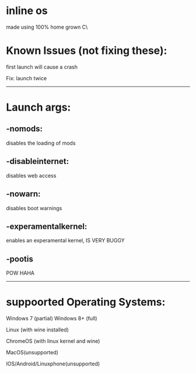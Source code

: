 # inline os
made using 100% home grown C\

# Known Issues (not fixing these):
first launch will cause a crash

Fix: launch twice

---

# Launch args:

## -nomods:
disables the loading of mods

## -disableinternet:
disables web access

## -nowarn:
disables boot warnings

## -experamentalkernel:
enables an experamental kernel, IS VERY BUGGY

## -pootis
POW HAHA

---

# suppoorted Operating Systems:
Windows 7 (partial)
Windows 8+ (full)

Linux (with wine installed)

ChromeOS (with linux kernel and wine)

MacOS(unsupported)

IOS/Android/Linuxphone(unsupported)
